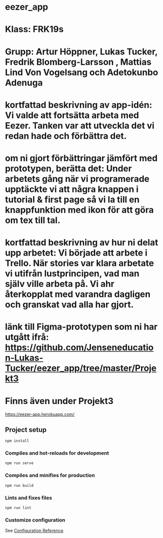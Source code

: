 # eezer_app

# Klass: FRK19s

# Grupp: Artur Höppner, Lukas Tucker, Fredrik Blomberg-Larsson , Mattias Lind Von Vogelsang och Adetokunbo Adenuga

# kortfattad beskrivning av app-idén: Vi valde att fortsätta arbeta med Eezer. Tanken var att utveckla det vi redan hade och förbättra det.

# om ni gjort förbättringar jämfört med prototypen, berätta det: Under arbetets gång när vi programerade upptäckte vi att några knappen i tutorial & first page så vi la till en knappfunktion med ikon för att göra om tex till tal.

# kortfattad beskrivning av hur ni delat upp arbetet: Vi började att arbete i Trello. När stories var klara arbetate vi utifrån lustprincipen, vad man själv ville arbeta på. Vi ahr återkopplat med varandra dagligen och granskat vad alla har gjort.

# länk till Figma-prototypen som ni har utgått ifrå: https://github.com/Jenseneducation-Lukas-Tucker/eezer_app/tree/master/Projekt3

# Finns även under Projekt3

https://eezer-app.herokuapp.com/

## Project setup

```
npm install
```

### Compiles and hot-reloads for development

```
npm run serve
```

### Compiles and minifies for production

```
npm run build
```

### Lints and fixes files

```
npm run lint
```

### Customize configuration

See [Configuration Reference](https://cli.vuejs.org/config/).
